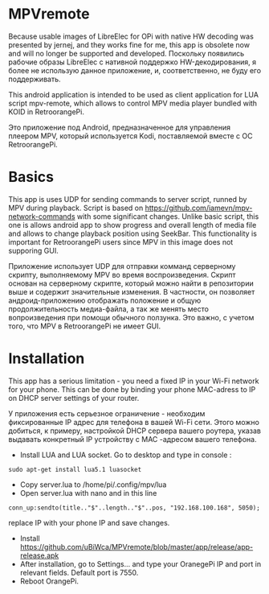 # MPVremote
Because usable images of LibreElec for OPi with native HW decoding was presented by jernej, and they works fine for me, this app is obsolete now and will no longer be supported and developed.
Поскольку появились рабочие образы LibreElec с нативной поддержко HW-декодирования, я более не использую данное приложение, и, соответственно, не буду его поддерживать.

This android application is intended to be used as client application for  LUA script mpv-remote, which
allows to control MPV media player bundled with KOID in RetroorangePi.

Это приложение под Android, предназначенное для управления плеером MPV, который используется Kodi,  поставляемой вместе с ОС RetroorangePi.

# Basics
This app is uses UDP for sending commands to server script, runned by MPV during playback. Script is based on
https://github.com/iamevn/mpv-network-commands
with some significant changes.
Unlike basic script, this one is allows android app to show progress and overall length of media file and allows to change playback position using SeekBar. This functionality is important for RetroorangePi users since MPV in this image does not supporing GUI.


Приложение использует UDP для отправки комманд серверному скрипту, выполняемому MPV во время воспроизведения. Скрипт основан на серверному скрипте, который можно найти в репозитории выше и содержит значительные изменения. В частности, он позволяет андроид-приложению отображать положение и общую продолжительность  медиа-файла, а так же менять место вопроизведения при помощи обычного ползунка. Это важно, с учетом того, что MPV в RetroorangePi не имеет GUI.

# Installation
This app has a serious limitation - you need a fixed IP in your Wi-Fi network for your phone. This can be done by binding your phone MAC-adress to IP on DHCP server settings of your router.

У приложения есть серьезное ограничение - необходим фиксированные IP адрес для телефона в вашей Wi-Fi сети. Этого можно добиться, к примеру, настройкой DHCP сервера вашего роутера, указав выдавать конкретный IP устройству с MAC -адресом вашего телефона.
- Install LUA and LUA socket. Go to desktop and type in console :
```
sudo apt-get install lua5.1 luasocket
```
- Copy server.lua to /home/pi/.config/mpv/lua 
- Open server.lua with nano and in this line
```
conn_up:sendto(title.."$"..length.."$"..pos, "192.168.100.168", 5050);
```
replace IP with your phone IP and save changes.
- Install 
https://github.com/uBiWca/MPVremote/blob/master/app/release/app-release.apk
- After installation, go to Settings... and type your OranegePi IP and port in relevant fields. Default port is 7550.
- Reboot OrangePi.
